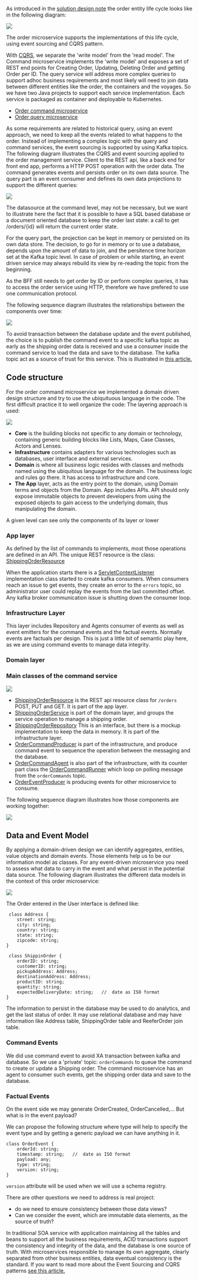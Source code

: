 

As introduced in the [solution design note](ddd-applied) the order entity life cycle looks like in the following diagram:

![](images/order-life-cycle-2.png)

The order microservice supports the implementations of this life cycle, using event sourcing and CQRS pattern.

With [CQRS](https://ibm-cloud-architecture.github.io/refarch-eda/design-patterns/cqrs/), we separate the 'write model' from the 'read model'. The Command microservice implements the 'write model' and exposes a set of REST end points for Creating Order, Updating, Deleting Order and getting Order per ID. The query service will address more complex queries to support adhoc business requirements and most likely will need to join data between different entities like the order, the containers and the voyages. So we have two Java projects to support each service implementation. Each service is packaged as container and deployable to Kubernetes. 

* [Order command microservice](https://github.com/ibm-cloud-architecture/refarch-kc-order-ms/tree/master/order-command-ms)
* [Order query microservice](https://github.com/ibm-cloud-architecture/refarch-kc-order-ms/tree/master/order-query-ms)

As some requirements are related to historical query, using an event approach, we need to keep all the events related to what happens to the order. Instead of implementing a complex logic with the query and command services, the event sourcing is supported by using Kafka topics. The following diagram illustrates the CQRS and event sourcing applied to the order management service. Client to the REST api, like a back end for front end app, performs a HTTP POST operation with the order data. The command generates events and persists order on its own data source. The query part is an event consumer and defines its own data projections to support the different queries:

![](images/order-ms-cqrs-es.png) 

The datasource at the command level, may not be necessary, but we want to illustrate here the fact that it is possible to have a SQL based database or a document oriented database to keep the order last state: a call to get /orders/{id} will return the current order state. 

For the query part, the projection can be kept in memory or persisted on its own data store. The decision, to go for in memory or to use a database, depends upon the amount of data to join, and the persitence time horizon set at the Kafka topic level. In case of problem or while starting, an event driven service may always rebuild its view by re-reading the topic from the beginning. 

As the BFF still needs to get order by ID or perform complex queries, it has to access the order service using HTTP, therefore we have prefered to use one communication protocol.  

The following sequence diagram illustrates the relationships between the components over time:

![](images/order-cmd-query-flow.png)

To avoid transaction between the database update and the event published, the choice is to publish the command event to a specific kafka topic as early as the shipping order data is received and use a consumer inside the command service to load the data and save to the database. The kafka topic act as a source of trust for this service. This is illustrated in [this article.](https://ibm-cloud-architecture.github.io/refarch-eda/design-patterns/cqrs/#the-consistency-challenge)

## Code structure

For the order command microservice we implemented a domain driven design structure and try to use the ubiquituous language in the code. The first difficult practice it to well organize the code: The layering approach is used:

![](images/code-structure.png)

* **Core** is the building blocks not specific to any domain or technology, containing generic building blocks like Lists, Maps, Case Classes, Actors and Lenses. 
* **Infrastructure** contains adapters for various technologies such as databases, user interface and external services. 
* **Domain** is where all business logic resides with classes and methods named using the ubiquitous language for the domain. The business logic and rules go there. It has access to infrastructure and core.
* **The App** layer, acts as the entry point to the domain, using Domain terms and objects from the Domain. App includes APIs.
 API should only expose immutable objects to prevent developers from using the exposed objects to gain access to the underlying domain, thus manipulating the domain.

 A given level can see only the components of its layer or lower


### App layer

As defined by the list of commands to implements, most those operations are defined in an API. The unique REST resource is the class: [ShippingOrderResource](https://github.com/ibm-cloud-architecture/refarch-kc-order-ms/blob/master/order-command-ms/src/main/java/ibm/gse/orderms/app/ShippingOrderResource.java)

When the application starts there is a [ServletContextListener](https://docs.oracle.com/javaee/6/api/javax/servlet/ServletContextListener.html) implementation class started to create kafka consumers. When consumers reach an issue to get events, they create an error to the `errors` topic, so administrator user could replay the events from the last committed offset. Any kafka broker communication issue is shutting down the consumer loop.

### Infrastructure Layer

This layer includes Repository and Agents consumer of events as well as event emitters for the command events and the factual events. Normally events are factuals per design. This is just a  little bit of semantic play here, as we are using command events to manage data integrity.


### Domain layer

### Main classes of the command service

![](images/order-cmd-classes.png)

* [ShippingOrderResource](https://github.com/ibm-cloud-architecture/refarch-kc-order-ms/blob/master/order-command-ms/src/main/java/ibm/gse/orderms/app/ShippingOrderResource.java) is the REST api resource class for `/orders` POST, PUT and GET. It is part of the app layer.
* [ShippingOrderService](https://github.com/ibm-cloud-architecture/refarch-kc-order-ms/blob/master/order-command-ms/src/main/java/ibm/gse/orderms/domain/service/ShippingOrderService.java) is part of the domain layer, and groups the service operation to manage a shipping order. 
* [ShippingOrderRepository](https://github.com/ibm-cloud-architecture/refarch-kc-order-ms/blob/master/order-command-ms/src/main/java/ibm/gse/orderms/infrastructure/repository/ShippingOrderRepository.java) This is an interface, but there is a mockup implementation to keep the data in memory. It is part of the infrastructure layer.
* [OrderCommandProducer](https://github.com/ibm-cloud-architecture/refarch-kc-order-ms/blob/master/order-command-ms/src/main/java/ibm/gse/orderms/infrastructure/kafka/OrderCommandProducer.java) is part of the infrastructure, and produce command event to sequence the operation between the messaging and the database.
* [OrderCommandAgent](https://github.com/ibm-cloud-architecture/refarch-kc-order-ms/blob/master/order-command-ms/src/main/java/ibm/gse/orderms/infrastructure/kafka/OrderCommandAgent.java) is also part of the infrastructure, with its counter part class the [OrderCommandRunner](https://github.com/ibm-cloud-architecture/refarch-kc-order-ms/blob/master/order-command-ms/src/main/java/ibm/gse/orderms/infrastructure/OrderCommandRunner.java) which loop on polling message from the `orderCommands` topic.
* [OrderEventProducer](https://github.com/ibm-cloud-architecture/refarch-kc-order-ms/blob/master/order-command-ms/src/main/java/ibm/gse/orderms/infrastructure/kafka/OrderEventProducer.java) is producing events for other microservice to consume.

The following sequence diagram illustrates how those components are working together:

![](images/seq-diagram.png)


## Data and Event Model

By applying a domain-driven design we can identify aggregates, entities, value objects and domain events. Those elements help us to be our information model as classes. For any event-driven microservice you need to assess what data to carry in the event and what persist in the potential data source. 
The following diagram illustrates the different data models in the context of this order microservice:

![](./order-evt-data.png)

The Order entered in the User interface is defined like:
```
 class Address {
    street: string;
    city: string;
    country: string;
    state: string;
    zipcode: string;
}

 class ShippinOrder {
    orderID: string;
    customerID: string;
    pickupAddress: Address;
    destinationAddress: Address;
    productID: string;
    quantity: string;
    expectedDeliveryDate: string;   //  date as ISO format
}
```

The information to persist in the database may be used to do analytics, and get the last status of order. It may use relational database and may have information like Address table, ShippingOrder table and ReeferOrder join table.

### Command Events

We did use command event to avoid XA transaction between kafka and database. So we use a 'private' topic: `orderCommands` to queue the command to create or update a Shipping order. The command microservice has an agent to consumer such events, get the shipping order data and save to the database.

### Factual Events

On the event side we may generate OrderCreated, OrderCancelled,... But what is in the event payload? 

We can propose the following structure where type will help to specify the event type and by getting a generic payload we can have anything in it.

```
class OrderEvent {
    orderId: string;
    timestamp: string;   //  date as ISO format
    payload: any;
    type: string;
    version: string;
}
```

`version` attribute will be used when we will use a schema registry.

There are other questions we need to address is real project:

* do we need to ensure consistency between those data views? 
* Can we consider the event, which are immutable data elements, as the source of truth? 

In traditional SOA service with application maintaining all the tables and beans to support all the business requirements, ACID transactions support the consistency and integrity of the data, and the database is one source of truth. With microservices responsible to manage its own aggregate, clearly separated from other business entities, data eventual consistency is the standard. If you want to read more about the Event Sourcing and CQRS patterns [see this article.](https://ibm-cloud-architecture.github.io/refarch-eda/evt-microservices/ED-patterns)

